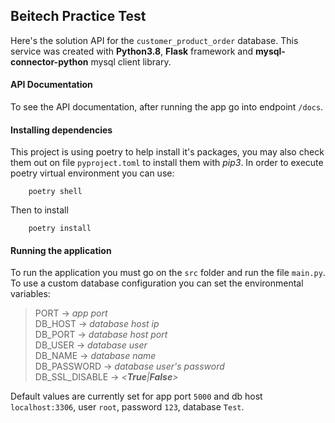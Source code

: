 
## Beitech Practice Test
Here's the solution API for the `customer_product_order` database. This service was created with **Python3.8**, **Flask** framework and **mysql-connector-python** mysql client library.

#### API Documentation
To see the API documentation, after running the app go into endpoint `/docs`.

#### Installing dependencies
This project is using poetry to help install it's packages, you may also check them out on file `pyproject.toml` to install them with _pip3_. In order to execute poetry virtual environment you can use:
```
    poetry shell
```

Then to install
```
    poetry install
```

#### Running the application
To run the application you must go on the `src` folder and run the file `main.py`. To use a custom database configuration you can set the environmental variables:
>   PORT &rarr; _app port_  
    DB_HOST &rarr; _database host ip_  
    DB_PORT &rarr; _database host port_  
    DB_USER &rarr; _database user_  
    DB_NAME &rarr; _database name_  
    DB_PASSWORD &rarr; _database user's password_  
    DB_SSL_DISABLE &rarr; _<**True**|**False**>_  

Default values are currently set for app port `5000` and db host `localhost:3306`, user `root`, password `123`, database `Test`.
